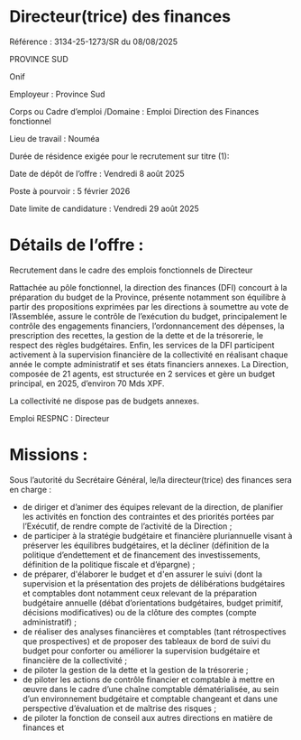 
# Directeur(trice) des finances

Référence : 3134-25-1273/SR du 08/08/2025

PROVINCE SUD

Onif

Employeur : Province Sud

Corps ou Cadre d’emploi /Domaine : Emploi Direction des Finances fonctionnel

Lieu de travail : Nouméa

Durée de résidence exigée pour le recrutement sur titre (1):

Date de dépôt de l’offre : Vendredi 8 août 2025

Poste à pourvoir : 5 février 2026

Date limite de candidature : Vendredi 29 août 2025

# Détails de l’offre :

Recrutement dans le cadre des emplois fonctionnels de Directeur

Rattachée au pôle fonctionnel, la direction des finances (DFI) concourt à la préparation du budget de la Province, présente notamment son équilibre à partir des propositions exprimées par les directions à soumettre au vote de l’Assemblée, assure le contrôle de l’exécution du budget, principalement le contrôle des engagements financiers, l’ordonnancement des dépenses, la prescription des recettes, la gestion de la dette et de la trésorerie, le respect des règles budgétaires. Enfin, les services de la DFI participent activement à la supervision financière de la collectivité en réalisant chaque année le compte administratif et ses états financiers annexes. La Direction, composée de 21 agents, est structurée en 2 services et gère un budget principal, en 2025, d’environ 70 Mds XPF.

La collectivité ne dispose pas de budgets annexes.

Emploi RESPNC : Directeur

# Missions :

Sous l’autorité du Secrétaire Général, le/la directeur(trice) des finances sera en charge :

- de diriger et d’animer des équipes relevant de la direction, de planifier les activités en fonction des contraintes et des priorités portées par l’Exécutif, de rendre compte de l’activité de la Direction ;
- de participer à la stratégie budgétaire et financière pluriannuelle visant à préserver les équilibres budgétaires, et la décliner (définition de la politique d’endettement et de financement des investissements, définition de la politique fiscale et d’épargne) ;
- de préparer, d'élaborer le budget et d'en assurer le suivi (dont la supervision et la présentation des projets de délibérations budgétaires et comptables dont notamment ceux relevant de la préparation budgétaire annuelle (débat d’orientations budgétaires, budget primitif, décisions modificatives) ou de la clôture des comptes (compte administratif) ;
- de réaliser des analyses financières et comptables (tant rétrospectives que prospectives) et de proposer des tableaux de bord de suivi du budget pour conforter ou améliorer la supervision budgétaire et financière de la collectivité ;
- de piloter la gestion de la dette et la gestion de la trésorerie ;
- de piloter les actions de contrôle financier et comptable à mettre en œuvre dans le cadre d’une chaîne comptable dématérialisée, au sein d’un environnement budgétaire et comptable changeant et dans une perspective d’évaluation et de maîtrise des risques ;
- de piloter la fonction de conseil aux autres directions en matière de finances et
